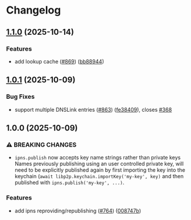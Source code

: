 # Changelog

## [1.1.0](https://github.com/ipfs/helia/compare/dnslink-v1.0.1...dnslink-v1.1.0) (2025-10-14)


### Features

* add lookup cache ([#869](https://github.com/ipfs/helia/issues/869)) ([bb88944](https://github.com/ipfs/helia/commit/bb889444c85270e891d384f2ca9d2789f5ad37d6))

## [1.0.1](https://github.com/ipfs/helia/compare/dnslink-v1.0.0...dnslink-v1.0.1) (2025-10-09)


### Bug Fixes

* support multiple DNSLink entries ([#863](https://github.com/ipfs/helia/issues/863)) ([fe38409](https://github.com/ipfs/helia/commit/fe384098a0930915eff4c41d562606955e0e710d)), closes [#368](https://github.com/ipfs/helia/issues/368)

## 1.0.0 (2025-10-09)


### ⚠ BREAKING CHANGES

* `ipns.publish` now accepts key name strings rather than private keys Names previously publishing using an user controlled private key, will need to be explicitly published again by first importing the key into the keychain (`await libp2p.keychain.importKey('my-key', key)` and then published with `ipns.publish('my-key', ...)`.

### Features

* add ipns reproviding/republishing ([#764](https://github.com/ipfs/helia/issues/764)) ([008747b](https://github.com/ipfs/helia/commit/008747b59a03682e1b6f648a39635e1b1971e481))
